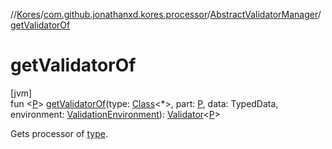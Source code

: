 //[Kores](../../../index.md)/[com.github.jonathanxd.kores.processor](../index.md)/[AbstractValidatorManager](index.md)/[getValidatorOf](get-validator-of.md)

# getValidatorOf

[jvm]\
fun <[P](get-validator-of.md)> [getValidatorOf](get-validator-of.md)(type: [Class](https://docs.oracle.com/javase/8/docs/api/java/lang/Class.html)<*>, part: [P](get-validator-of.md), data: TypedData, environment: [ValidationEnvironment](../-validation-environment/index.md)): [Validator](../-validator/index.md)<[P](get-validator-of.md)>

Gets processor of [type](get-validator-of.md).
